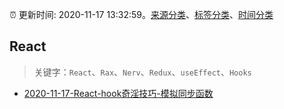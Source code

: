 :alarm_clock: 更新时间: 2020-11-17 13:32:59。[来源分类](../README.md)、[标签分类](../TAGS.md)、[时间分类](../TIMELINE.md)

## React


> 关键字：`React`、`Rax`、`Nerv`、`Redux`、`useEffect`、`Hooks`



- [2020-11-17-React-hook奇淫技巧-模拟同步函数](https://juejin.im/post/6896055585662795783) 